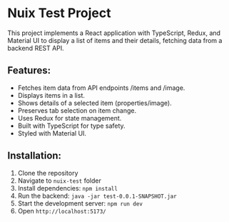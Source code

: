 # Nuix Test Project
This project implements a React application with TypeScript, Redux, and Material UI to display a list of items and their details, fetching data from a backend REST API.

## Features:
- Fetches item data from API endpoints /items and /image.    
- Displays items in a list.    
- Shows details of a selected item (properties/image).    
- Preserves tab selection on item change.    
- Uses Redux for state management.    
- Built with TypeScript for type safety.    
- Styled with Material UI.    

## Installation:
1. Clone the repository
2. Navigate to `nuix-test` folder
3. Install dependencies: `npm install`
4. Run the backend: `java -jar test-0.0.1-SNAPSHOT.jar`    
5. Start the development server: `npm run dev`
6. Open `http://localhost:5173/`
